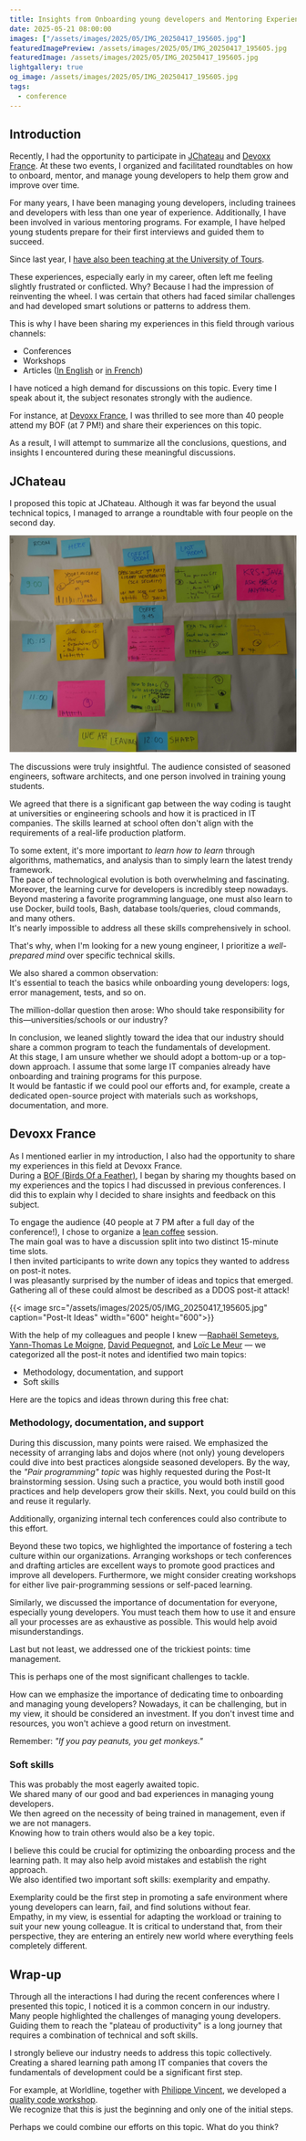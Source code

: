 ```yaml
---
title: Insights from Onboarding young developers and Mentoring Experiences
date: 2025-05-21 08:00:00
images: ["/assets/images/2025/05/IMG_20250417_195605.jpg"]
featuredImagePreview: /assets/images/2025/05/IMG_20250417_195605.jpg
featuredImage: /assets/images/2025/05/IMG_20250417_195605.jpg
lightgallery: true
og_image: /assets/images/2025/05/IMG_20250417_195605.jpg
tags:
  - conference
---
```


## Introduction

Recently, I had the opportunity to participate in [JChateau](https://www.jchateau.org/) and [Devoxx France](https://www.devoxx.fr/agenda-2025/talk/ensemble-faisons-progresser-et-grandir-les-developpeurs-debutants). 
At these two events, I organized and facilitated roundtables on how to onboard, mentor, and manage young developers to help them grow and improve over time.

For many years, I have been managing young developers, including trainees and developers with less than one year of experience. 
Additionally, I have been involved in various mentoring programs. For example, I have helped young students prepare for their first interviews and guided them to succeed.

Since last year, I [have also been teaching at the University of Tours](https://blog.touret.info/teaching/).

These experiences, especially early in my career, often left me feeling slightly frustrated or conflicted. Why? Because I had the impression of reinventing the wheel. I was certain that others had faced similar challenges and had developed smart solutions or patterns to address them.

This is why I have been sharing my experiences in this field through various channels:
- Conferences
- Workshops
- Articles ([In English](https://blog.worldline.tech/2024/06/04/elevating_young_developers.html) or [in French](https://blog.touret.info/2019/07/17/comment-coacher-des-jeunes-developpeurs/))

I have noticed a high demand for discussions on this topic. 
Every time I speak about it, the subject resonates strongly with the audience.

For instance, at [Devoxx France](https://www.devoxx.fr/), I was thrilled to see more than 40 people attend my BOF (at 7 PM!) and share their experiences on this topic.

As a result, I will attempt to summarize all the conclusions, questions, and insights I encountered during these meaningful discussions.

## JChateau
I proposed this topic at JChateau. Although it was far beyond the usual technical topics, I managed to arrange a roundtable with four people on the second day.  

![Agenda](/assets/images/2025/05/IMG_20250328_085525340.jpg)

The discussions were truly insightful. The audience consisted of seasoned engineers, software architects, and one person involved in training young students.

We agreed that there is a significant gap between the way coding is taught at universities or engineering schools and how it is practiced in IT companies. The skills learned at school often don't align with the requirements of a real-life production platform.

To some extent, it's more important _to learn how to learn_ through algorithms, mathematics, and analysis than to simply learn the latest trendy framework.  
The pace of technological evolution is both overwhelming and fascinating.  
Moreover, the learning curve for developers is incredibly steep nowadays. Beyond mastering a favorite programming language, one must also learn to use Docker, build tools, Bash, database tools/queries, cloud commands, and many others.  
It's nearly impossible to address all these skills comprehensively in school.

That's why, when I'm looking for a new young engineer, I prioritize a _well-prepared mind_ over specific technical skills.

We also shared a common observation:  
It's essential to teach the basics while onboarding young developers: logs, error management, tests, and so on.

The million-dollar question then arose: Who should take responsibility for this—universities/schools or our industry?

In conclusion, we leaned slightly toward the idea that our industry should share a common program to teach the fundamentals of development.  
At this stage, I am unsure whether we should adopt a bottom-up or a top-down approach. I assume that some large IT companies already have onboarding and training programs for this purpose.  
It would be fantastic if we could pool our efforts and, for example, create a dedicated open-source project with materials such as workshops, documentation, and more.

## Devoxx France

As I mentioned earlier in my introduction, I also had the opportunity to share my experiences in this field at Devoxx France.  
During a [BOF (Birds Of a Feather)](https://www.devoxx.fr/en/questions-frequentes/), I began by sharing my thoughts based on my experiences and the topics I had discussed in previous conferences. I did this to explain why I decided to share insights and feedback on this subject.  

To engage the audience (40 people at 7 PM after a full day of the conference!), I chose to organize a [lean coffee](https://leancoffee.org/) session.  
The main goal was to have a discussion split into two distinct 15-minute time slots.  
I then invited participants to write down any topics they wanted to address on post-it notes.  
I was pleasantly surprised by the number of ideas and topics that emerged.  
Gathering all of these could almost be described as a DDOS post-it attack!  

{{< image src="/assets/images/2025/05/IMG_20250417_195605.jpg" caption="Post-It Ideas" width="600" height="600">}}  

With the help of my colleagues and people I knew —[Raphaël Semeteys](https://raphiki.github.io/), [Yann-Thomas Le Moigne](https://www.linkedin.com/in/yatho), [David Pequegnot](https://www.linkedin.com/in/davidpequegnot/), and [Loïc Le Meur](https://www.linkedin.com/in/lo%C3%AFc-le-meur-23a159174) — we categorized all the post-it notes and identified two main topics:  

* Methodology, documentation, and support  
* Soft skills  

Here are the topics and ideas thrown during this free chat:

### Methodology, documentation, and support

During this discussion, many points were raised. 
We emphasized the necessity of arranging labs and dojos where (not only) young developers could dive into best practices alongside seasoned developers. 
By the way, the _"Pair programming" topic_ was highly requested during the Post-It brainstorming session.
Using such a practice, you would both instill good practices and help developers grow their skills. 
Next, you could build on this and reuse it regularly.

Additionally, organizing internal tech conferences could also contribute to this effort.

Beyond these two topics, we highlighted the importance of fostering a tech culture within our organizations. 
Arranging workshops or tech conferences and drafting articles are excellent ways to promote good practices and improve all developers. Furthermore, we might consider creating workshops for either live pair-programming sessions or self-paced learning.

Similarly, we discussed the importance of documentation for everyone, especially young developers. 
You must teach them how to use it and ensure all your processes are as exhaustive as possible. This would help avoid misunderstandings.

Last but not least, we addressed one of the trickiest points: time management.

This is perhaps one of the most significant challenges to tackle.

How can we emphasize the importance of dedicating time to onboarding and managing young developers? 
Nowadays, it can be challenging, but in my view, it should be considered an investment. If you don't invest time and resources, you won't achieve a good return on investment.

Remember: _"If you pay peanuts, you get monkeys."_ 

### Soft skills
This was probably the most eagerly awaited topic.  
We shared many of our good and bad experiences in managing young developers.  
We then agreed on the necessity of being trained in management, even if we are not managers.  
Knowing how to train others would also be a key topic.  

I believe this could be crucial for optimizing the onboarding process and the learning path. It may also help avoid mistakes and establish the right approach.  
We also identified two important soft skills: exemplarity and empathy.  

Exemplarity could be the first step in promoting a safe environment where young developers can learn, fail, and find solutions without fear.  
Empathy, in my view, is essential for adapting the workload or training to suit your new young colleague. It is critical to understand that, from their perspective, they are entering an entirely new world where everything feels completely different.  

## Wrap-up
Through all the interactions I had during the recent conferences where I presented this topic, I noticed it is a common concern in our industry.  
Many people highlighted the challenges of managing young developers.  
Guiding them to reach the "plateau of productivity" is a long journey that requires a combination of technical and soft skills.  

I strongly believe our industry needs to address this topic collectively.  
Creating a shared learning path among IT companies that covers the fundamentals of development could be a significant first step.  

For example, at Worldline, together with [Philippe Vincent](https://www.linkedin.com/in/phivincent/), we developed a [quality code workshop](https://github.com/worldline/code-quality-workshop).  
We recognize that this is just the beginning and only one of the initial steps.  

Perhaps we could combine our efforts on this topic. What do you think?  

